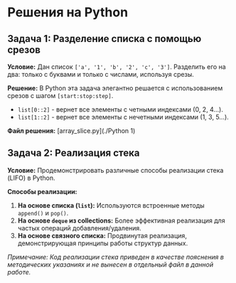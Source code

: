 # Решения на Python

## Задача 1: Разделение списка с помощью срезов

**Условие:** Дан список `['a', '1', 'b', '2', 'c', '3']`. Разделить его на два: только с буквами и только с числами, используя срезы.

**Решение:** В Python эта задача элегантно решается с использованием срезов с шагом `[start:stop:step]`.
*   `list[0::2]` - вернет все элементы с четными индексами (0, 2, 4...).
*   `list[1::2]` - вернет все элементы с нечетными индексами (1, 3, 5...).

**Файл решения:** [array_slice.py](./Python 1)

## Задача 2: Реализация стека

**Условие:** Продемонстрировать различные способы реализации стека (LIFO) в Python.

**Способы реализации:**
1.  **На основе списка (`list`):** Используются встроенные методы `append()` и `pop()`.
2.  **На основе `deque` из collections:** Более эффективная реализация для частых операций добавления/удаления.
3.  **На основе связного списка:** Продвинутая реализация, демонстрирующая принципы работы структур данных.

*Примечание: Код реализации стека приведен в качестве пояснения в методических указаниях и не вынесен в отдельный файл в данной работе.*
